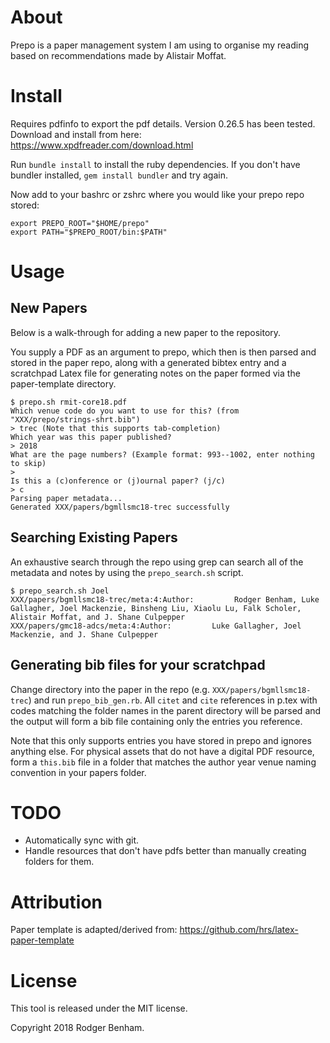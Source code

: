 # About

Prepo is a paper management system I am using to organise my reading based
on recommendations made by Alistair Moffat.

# Install

Requires pdfinfo to export the pdf details. Version 0.26.5 has been tested.
Download and install from here:
https://www.xpdfreader.com/download.html

Run `bundle install` to install the ruby dependencies.
If you don't have bundler installed, `gem install bundler` and try again.

Now add to your bashrc or zshrc where you would like your prepo repo stored:
```
export PREPO_ROOT="$HOME/prepo"
export PATH="$PREPO_ROOT/bin:$PATH"
```

# Usage

## New Papers

Below is a walk-through for adding a new paper to the repository.

You supply a PDF as an argument to prepo, which then is then parsed and stored
in the paper repo, along with a generated bibtex entry and a scratchpad Latex file for 
generating notes on the paper formed via the paper-template directory. 

```
$ prepo.sh rmit-core18.pdf
Which venue code do you want to use for this? (from "XXX/prepo/strings-shrt.bib")
> trec (Note that this supports tab-completion)
Which year was this paper published?
> 2018
What are the page numbers? (Example format: 993--1002, enter nothing to skip)
>
Is this a (c)onference or (j)ournal paper? (j/c)
> c
Parsing paper metadata...
Generated XXX/papers/bgmllsmc18-trec successfully
```

## Searching Existing Papers

An exhaustive search through the repo using grep can search all of the metadata 
and notes by using the `prepo_search.sh` script.

```
$ prepo_search.sh Joel
XXX/papers/bgmllsmc18-trec/meta:4:Author:         Rodger Benham, Luke Gallagher, Joel Mackenzie, Binsheng Liu, Xiaolu Lu, Falk Scholer, Alistair Moffat, and J. Shane Culpepper
XXX/papers/gmc18-adcs/meta:4:Author:         Luke Gallagher, Joel Mackenzie, and J. Shane Culpepper
```

## Generating bib files for your scratchpad 

Change directory into the paper in the repo (e.g. `XXX/papers/bgmllsmc18-trec`) and 
run `prepo_bib_gen.rb`. All `citet` and `cite` references in p.tex with codes matching
the folder names in the parent directory will be parsed and the output will form a 
bib file containing only the entries you reference.

Note that this only supports entries you have stored in prepo and ignores anything else.
For physical assets that do not have a digital PDF resource, form a `this.bib` file
in a folder that matches the author year venue naming convention in your papers folder.

# TODO

- Automatically sync with git.
- Handle resources that don't have pdfs better than manually creating folders for them.

# Attribution

Paper template is adapted/derived from:
https://github.com/hrs/latex-paper-template

# License

This tool is released under the MIT license.

Copyright 2018 Rodger Benham.

